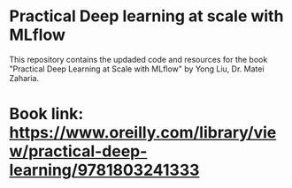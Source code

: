 # Practical Deep learning at scale with MLflow

This repository contains the updaded code and resources for the book "Practical Deep Learning at Scale with MLflow" by Yong Liu, Dr. Matei Zaharia. 

# Book link: https://www.oreilly.com/library/view/practical-deep-learning/9781803241333